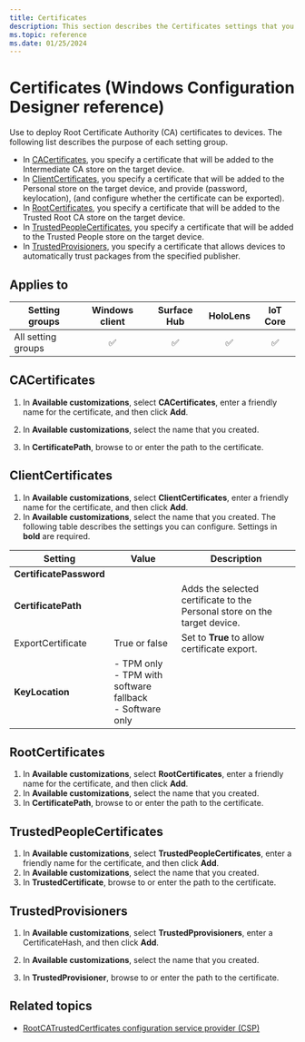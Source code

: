 ```yaml
---
title: Certificates
description: This section describes the Certificates settings that you can configure in provisioning packages for Windows 10 using Windows Configuration Designer.
ms.topic: reference
ms.date: 01/25/2024
---
```


# Certificates (Windows Configuration Designer reference)

Use to deploy Root Certificate Authority (CA) certificates to devices. The following list describes the purpose of each setting group.

- In [CACertificates](#cacertificates), you specify a certificate that will be added to the Intermediate CA store on the target device.
- In [ClientCertificates](#clientcertificates), you specify a certificate that will be added to the Personal store on the target device, and provide (password, keylocation), (and configure whether the certificate can be exported).
- In [RootCertificates](#rootcertificates), you specify a certificate that will be added to the Trusted Root CA store on the target device.
- In [TrustedPeopleCertificates](#trustedpeoplecertificates), you specify a certificate that will be added to the Trusted People store on the target device.
- In [TrustedProvisioners](#trustedprovisioners), you specify a certificate that allows devices to automatically trust packages from the specified publisher.

## Applies to

| Setting groups | Windows client | Surface Hub | HoloLens | IoT Core |
| --- | :---: | :---: | :---: | :---: |
| All setting groups | ✅ |  ✅ | ✅ | ✅ |

## CACertificates

1. In **Available customizations**, select **CACertificates**, enter a friendly name for the certificate, and then click **Add**.
1. In **Available customizations**, select the name that you created.

1. In **CertificatePath**, browse to or enter the path to the certificate.

## ClientCertificates

1. In **Available customizations**, select **ClientCertificates**, enter a friendly name for the certificate, and then click **Add**.
1. In **Available customizations**, select the name that you created. The following table describes the settings you can configure. Settings in **bold** are required.

| Setting | Value | Description |
| --- | --- | ---- |
| **CertificatePassword** | |  |
| **CertificatePath** |  | Adds the selected certificate to the Personal store on the target device. |
| ExportCertificate | True or false | Set to **True** to allow certificate export.  |
| **KeyLocation** | - TPM only</br>- TPM with software fallback</br>- Software only  |  |

## RootCertificates

1. In **Available customizations**, select **RootCertificates**, enter a friendly name for the certificate, and then click **Add**.
1. In **Available customizations**, select the name that you created.
1. In **CertificatePath**, browse to or enter the path to the certificate.

## TrustedPeopleCertificates

1. In **Available customizations**, select **TrustedPeopleCertificates**, enter a friendly name for the certificate, and then click **Add**.
1. In **Available customizations**, select the name that you created.
1. In **TrustedCertificate**, browse to or enter the path to the certificate.

## TrustedProvisioners

1. In **Available customizations**, select **TrustedPprovisioners**, enter a CertificateHash, and then click **Add**.
1. In **Available customizations**, select the name that you created.

1. In **TrustedProvisioner**, browse to or enter the path to the certificate.

## Related topics

- [RootCATrustedCertficates configuration service provider (CSP)](/windows/client-management/mdm/rootcacertificates-csp)
